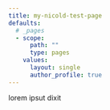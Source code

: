```yaml
---
title: my-nicold-test-page
defaults:
  # _pages
  - scope:
      path: ""
      type: pages
    values:
      layout: single
      author_profile: true
---
```

lorem ipsut dixit